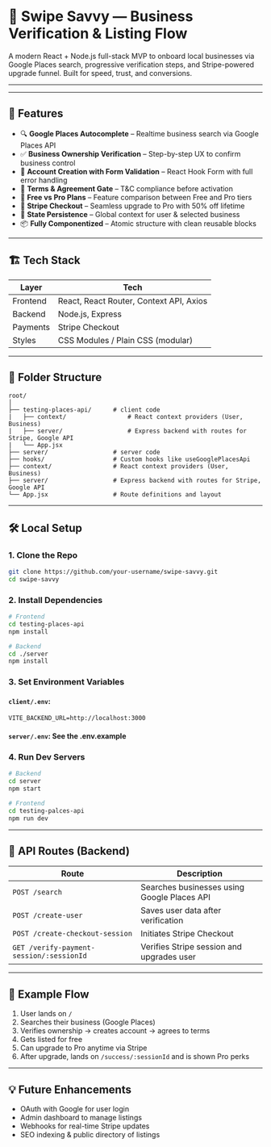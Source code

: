 # 🧠 Swipe Savvy — Business Verification & Listing Flow

A modern React + Node.js full-stack MVP to onboard local businesses via Google Places search, progressive verification steps, and Stripe-powered upgrade funnel. Built for speed, trust, and conversions.

---



---

## 🚀 Features

- 🔍 **Google Places Autocomplete** – Realtime business search via Google Places API  
- ✅ **Business Ownership Verification** – Step-by-step UX to confirm business control  
- 🔐 **Account Creation with Form Validation** – React Hook Form with full error handling  
- 📜 **Terms & Agreement Gate** – T&C compliance before activation  
- 🧾 **Free vs Pro Plans** – Feature comparison between Free and Pro tiers  
- 💸 **Stripe Checkout** – Seamless upgrade to Pro with 50% off lifetime  
- 🧠 **State Persistence** – Global context for user & selected business  
- 📦 **Fully Componentized** – Atomic structure with clean reusable blocks

---

## 🏗️ Tech Stack

| Layer         | Tech                                    |
|---------------|------------------------------------------|
| Frontend      | React, React Router, Context API, Axios |                       |
| Backend       | Node.js, Express                        |
| Payments      | Stripe Checkout                         |
| Styles        | CSS Modules / Plain CSS (modular)       |

---

## 📁 Folder Structure

```
root/
│
├── testing-places-api/      # client code
|   ├── context/                 # React context providers (User, Business)
|   ├── server/                  # Express backend with routes for Stripe, Google API
|   └── App.jsx  
├── server/                  # server code        
├── hooks/                   # Custom hooks like useGooglePlacesApi
├── context/                 # React context providers (User, Business)
├── server/                  # Express backend with routes for Stripe, Google API
└── App.jsx                  # Route definitions and layout
```

---

## 🛠️ Local Setup

### 1. Clone the Repo

```bash
git clone https://github.com/your-username/swipe-savvy.git
cd swipe-savvy
```

### 2. Install Dependencies

```bash
# Frontend
cd testing-places-api
npm install

# Backend
cd ./server
npm install
```

### 3. Set Environment Variables

#### `client/.env`:

```
VITE_BACKEND_URL=http://localhost:3000
```

#### `server/.env`: See the .env.example

### 4. Run Dev Servers

```bash
# Backend
cd server
npm start

# Frontend
cd testing-palces-api
npm run dev
```

---

## 🧪 API Routes (Backend)

| Route                                       | Description                                 |
|--------------------------------------------|---------------------------------------------|
| `POST /search`                             | Searches businesses using Google Places API |
| `POST /create-user`                        | Saves user data after verification          |
| `POST /create-checkout-session`            | Initiates Stripe Checkout                   |
| `GET /verify-payment-session/:sessionId`   | Verifies Stripe session and upgrades user   |

---

## 🧾 Example Flow

1. User lands on `/`
2. Searches their business (Google Places)
3. Verifies ownership → creates account → agrees to terms
4. Gets listed for free
5. Can upgrade to Pro anytime via Stripe
6. After upgrade, lands on `/success/:sessionId` and is shown Pro perks

---

## 💡 Future Enhancements

- OAuth with Google for user login  
- Admin dashboard to manage listings  
- Webhooks for real-time Stripe updates  
- SEO indexing & public directory of listings
